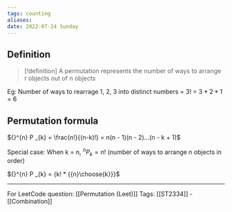```yaml
---
tags: counting 
aliases: 
date: 2022-07-24 Sunday
---
```


## Definition

>[!definition]
> A permutation represents the number of ways to arrange r objects out of n objects

Eg: Number of ways to rearrage 1, 2, 3 into distinct numbers = 3! = $3 * 2 * 1$ = 6

## Permutation formula

${}^{n} P _{k} = \frac{n!}{(n-k)!} = n(n - 1)(n - 2)...(n - k + 1)$

Special case: When k = n, ${}^{n} P _{k} = n!$ (number of ways to arrange n objects in order)

${}^{n} P _{k} = {k! * {{n}\choose{k}}}$

--- 
For LeetCode question: [[Permutation (Leet)]]
Tags: [[ST2334]] - [[Combination]]
